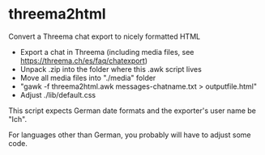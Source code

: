 threema2html
============

Convert a Threema chat export to nicely formatted HTML

- Export a chat in Threema (including media files, see https://threema.ch/es/faq/chatexport)
- Unpack .zip into the folder where this .awk script lives
- Move all media files into "./media" folder
- "gawk -f threema2html.awk messages-chatname.txt > outputfile.html"
- Adjust ./lib/default.css

This script expects German date formats and the exporter's user name be "Ich".

For languages other than German, you probably will have to adjust some code.
